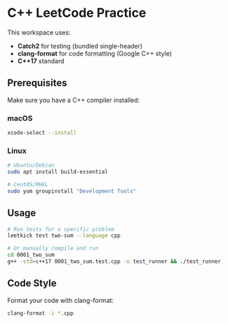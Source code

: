 # C++ LeetCode Practice

This workspace uses:
- **Catch2** for testing (bundled single-header)
- **clang-format** for code formatting (Google C++ style)
- **C++17** standard

## Prerequisites

Make sure you have a C++ compiler installed:

### macOS
```bash
xcode-select --install
```

### Linux
```bash
# Ubuntu/Debian
sudo apt install build-essential

# CentOS/RHEL
sudo yum groupinstall "Development Tools"
```

## Usage

```bash
# Run tests for a specific problem
leetkick test two-sum --language cpp

# Or manually compile and run
cd 0001_two_sum
g++ -std=c++17 0001_two_sum.test.cpp -o test_runner && ./test_runner
```

## Code Style

Format your code with clang-format:
```bash
clang-format -i *.cpp
```